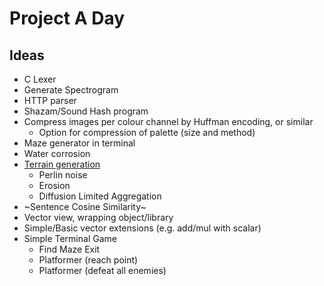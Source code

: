 # Project A Day
## Ideas
- C Lexer
- Generate Spectrogram
- HTTP parser
- Shazam/Sound Hash program
- Compress images per colour channel by Huffman encoding, or similar
    - Option for compression of palette (size and method)
- Maze generator in terminal
- Water corrosion
- [Terrain generation](https://youtu.be/gsJHzBTPG0Y)
    - Perlin noise
    - Erosion
    - Diffusion Limited Aggregation
- ~Sentence Cosine Similarity~
- Vector view, wrapping object/library
- Simple/Basic vector extensions (e.g. add/mul with scalar)
- Simple Terminal Game
    - Find Maze Exit
    - Platformer (reach point)
    - Platformer (defeat all enemies)
